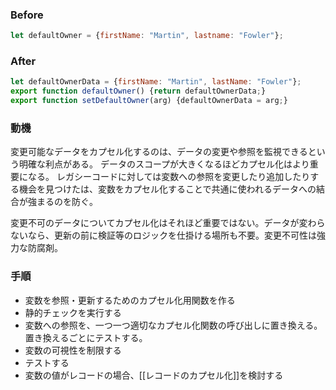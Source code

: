 ### Before

```javascript
let defaultOwner = {firstName: "Martin", lastname: "Fowler"};
```

### After

```javascript
let defaultOwnerData = {firstName: "Martin", lastName: "Fowler"};
export function defaultOwner() {return defaultOwnerData;}
export function setDefaultOwner(arg) {defaultOwnerData = arg;}
```

### 動機

変更可能なデータをカプセル化するのは、データの変更や参照を監視できるという明確な利点がある。
データのスコープが大きくなるほどカプセル化はより重要になる。
レガシーコードに対しては変数への参照を変更したり追加したりする機会を見つけたは、変数をカプセル化することで共通に使われるデータへの結合が強まるのを防ぐ。

変更不可のデータについてカプセル化はそれほど重要ではない。データが変わらないなら、更新の前に検証等のロジックを仕掛ける場所も不要。変更不可性は強力な防腐剤。

### 手順

- 変数を参照・更新するためのカプセル化用関数を作る
- 静的チェックを実行する
- 変数への参照を、一つ一つ適切なカプセル化関数の呼び出しに置き換える。置き換えるごとにテストする。
- 変数の可視性を制限する
- テストする
- 変数の値がレコードの場合、[[レコードのカプセル化]]を検討する